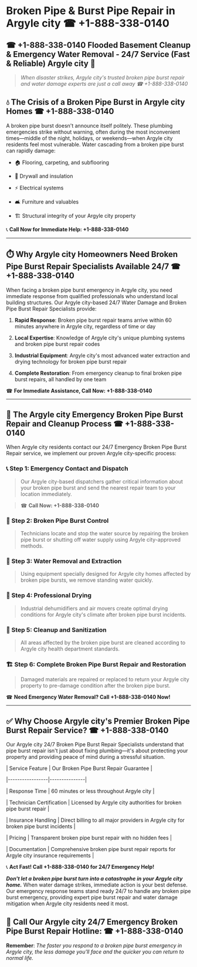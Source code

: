 # Broken Pipe & Burst Pipe Repair in Argyle city ☎ +1-888-338-0140  
## ☎ +1-888-338-0140 Flooded Basement Cleanup & Emergency Water Removal - 24/7 Service (Fast & Reliable) Argyle city 🚨  

> *When disaster strikes, Argyle city's trusted broken pipe burst repair and water damage experts are just a call away ☎ +1-888-338-0140*  

## 💧 The Crisis of a Broken Pipe Burst in Argyle city Homes ☎ +1-888-338-0140  

A broken pipe burst doesn't announce itself politely. These plumbing emergencies strike without warning, often during the most inconvenient times—middle of the night, holidays, or weekends—when Argyle city residents feel most vulnerable. Water cascading from a broken pipe burst can rapidly damage:  

* 🏠 Flooring, carpeting, and subflooring  
* 🧱 Drywall and insulation  
* ⚡ Electrical systems  
* 🛋️ Furniture and valuables  
* 🏗️ Structural integrity of your Argyle city property  

📞 **Call Now for Immediate Help: +1-888-338-0140**  

---  

## ⏱️ Why Argyle city Homeowners Need Broken Pipe Burst Repair Specialists Available 24/7 ☎ +1-888-338-0140  

When facing a broken pipe burst emergency in Argyle city, you need immediate response from qualified professionals who understand local building structures. Our Argyle city-based 24/7 Water Damage and Broken Pipe Burst Repair Specialists provide:  

1. **Rapid Response**: Broken pipe burst repair teams arrive within 60 minutes anywhere in Argyle city, regardless of time or day  
2. **Local Expertise**: Knowledge of Argyle city's unique plumbing systems and broken pipe burst repair codes  
3. **Industrial Equipment**: Argyle city's most advanced water extraction and drying technology for broken pipe burst repair  
4. **Complete Restoration**: From emergency cleanup to final broken pipe burst repairs, all handled by one team  

☎ **For Immediate Assistance, Call Now: +1-888-338-0140**  

---  

## 🔧 The Argyle city Emergency Broken Pipe Burst Repair and Cleanup Process ☎ +1-888-338-0140  

When Argyle city residents contact our 24/7 Emergency Broken Pipe Burst Repair service, we implement our proven Argyle city-specific process:  

### 📞 Step 1: Emergency Contact and Dispatch  
> Our Argyle city-based dispatchers gather critical information about your broken pipe burst and send the nearest repair team to your location immediately.  
> ☎ **Call Now: +1-888-338-0140**  

### 🚿 Step 2: Broken Pipe Burst Control  
> Technicians locate and stop the water source by repairing the broken pipe burst or shutting off water supply using Argyle city-approved methods.  

### 🌊 Step 3: Water Removal and Extraction  
> Using equipment specially designed for Argyle city homes affected by broken pipe bursts, we remove standing water quickly.  

### 💨 Step 4: Professional Drying  
> Industrial dehumidifiers and air movers create optimal drying conditions for Argyle city's climate after broken pipe burst incidents.  

### 🧼 Step 5: Cleanup and Sanitization  
> All areas affected by the broken pipe burst are cleaned according to Argyle city health department standards.  

### 🏗️ Step 6: Complete Broken Pipe Burst Repair and Restoration  
> Damaged materials are repaired or replaced to return your Argyle city property to pre-damage condition after the broken pipe burst.  

☎ **Need Emergency Water Removal? Call +1-888-338-0140 Now!**  

---  

## ✅ Why Choose Argyle city's Premier Broken Pipe Burst Repair Service? ☎ +1-888-338-0140  

Our Argyle city 24/7 Broken Pipe Burst Repair Specialists understand that pipe burst repair isn't just about fixing plumbing—it's about protecting your property and providing peace of mind during a stressful situation.  

| Service Feature | Our Broken Pipe Burst Repair Guarantee |  
|-----------------|---------------|  
| Response Time | 60 minutes or less throughout Argyle city |  
| Technician Certification | Licensed by Argyle city authorities for broken pipe burst repair |  
| Insurance Handling | Direct billing to all major providers in Argyle city for broken pipe burst incidents |  
| Pricing | Transparent broken pipe burst repair with no hidden fees |  
| Documentation | Comprehensive broken pipe burst repair reports for Argyle city insurance requirements |  

📞 **Act Fast! Call +1-888-338-0140 for 24/7 Emergency Help!**  

***Don't let a broken pipe burst turn into a catastrophe in your Argyle city home.*** When water damage strikes, immediate action is your best defense. Our emergency response teams stand ready 24/7 to handle any broken pipe burst emergency, providing expert pipe burst repair and water damage mitigation when Argyle city residents need it most.  

## 📱 Call Our Argyle city 24/7 Emergency Broken Pipe Burst Repair Hotline: ☎ +1-888-338-0140  

**Remember**: *The faster you respond to a broken pipe burst emergency in Argyle city, the less damage you'll face and the quicker you can return to normal life.*